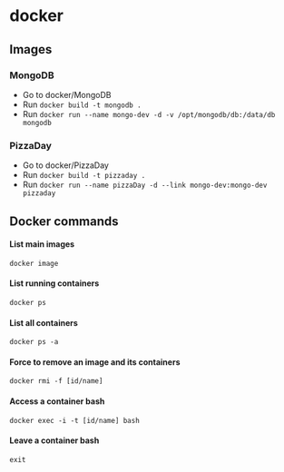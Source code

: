 # docker

## Images

### MongoDB

- Go to docker/MongoDB
- Run `docker build -t mongodb .`
- Run `docker run --name mongo-dev -d -v /opt/mongodb/db:/data/db mongodb`

### PizzaDay

- Go to docker/PizzaDay
- Run `docker build -t pizzaday .`
- Run `docker run --name pizzaDay -d --link mongo-dev:mongo-dev pizzaday`

## Docker commands

#### List main images
`docker image`

#### List running containers
`docker ps`

#### List all containers
`docker ps -a`

#### Force to remove an image and its containers
`docker rmi -f [id/name]`

#### Access a container bash
`docker exec -i -t [id/name] bash`

#### Leave a container bash
`exit`